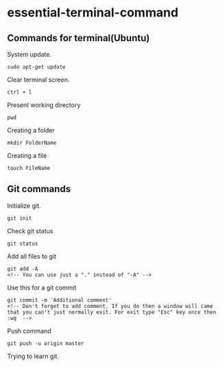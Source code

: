 # essential-terminal-command


## Commands for terminal(Ubuntu)
System update.
```
sudo apt-get update
```
Clear terminal screen.
```
ctrl + l
```
Present working directory
```
pwd
```
Creating a folder
```
mkdir FolderName
```
Creating a file
```
touch FileName
```

## Git commands
Initialize git.
```
git init
```
Check git status
```
git status
```
Add all files to git
```
git add -A
<!-- You can use just a "." instead of "-A" -->
```
Use this for a git commit 
```
git commit -m 'Additional comment'
<!-- Don't forget to add comment. If you do then a window will came that you can't just normally exit. For exit type "Esc" key once then :wq  -->
```
Push command
```
git push -u origin master
```






Trying to learn git.